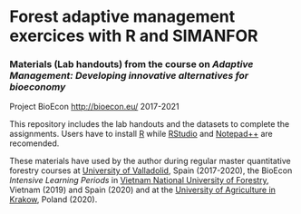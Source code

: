 # Forest adaptive management exercices with R and SIMANFOR
### Materials (Lab handouts) from the course on *Adaptive Management: Developing innovative alternatives for bioeconomy*
Project BioEcon http://bioecon.eu/  2017-2021

This repository includes the lab handouts and the datasets to complete the assignments.
Users have to install [R](https://cran.r-project.org/)  while [RStudio](https://cran.r-project.org/) and [Notepad++](https://notepad-plus-plus.org/) are recomended.

These materials have used by the author during regular master quantitative forestry courses at [University of Valladolid](http://www.uva.es), Spain (2017-2020), the BioEcon *Intensive Learning Periods* in [Vietnam National University of Forestry](http://en.vnuf.edu.vn), Vietnam (2019) and Spain (2020) and at the [University of Agriculture in Krakow](https://en.urk.edu.pl/), Poland (2020).
